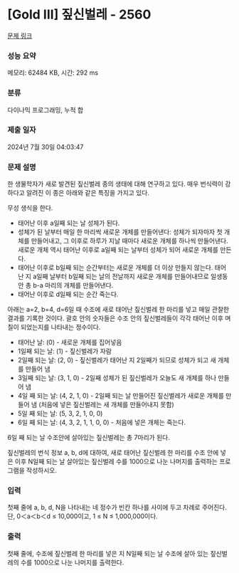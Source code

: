 # [Gold III] 짚신벌레 - 2560 

[문제 링크](https://www.acmicpc.net/problem/2560) 

### 성능 요약

메모리: 62484 KB, 시간: 292 ms

### 분류

다이나믹 프로그래밍, 누적 합

### 제출 일자

2024년 7월 30일 04:03:47

### 문제 설명

<p>한 생물학자가 새로 발견된 짚신벌레 종의 생태에 대해 연구하고 있다. 매우 번식력이 강하다고 알려진 이 종은 아래와 같은 특징을 가지고 있다.</p>

<p>무성 생식을 한다.</p>

<ul>
	<li>태어난 이후 a일째 되는 날 성체가 된다.</li>
	<li>성체가 된 날부터 매일 한 마리씩 새로운 개체를 만들어낸다: 성체가 되자마자 첫 개체를 만들어내고, 그 이후로 하루가 지날 때마다 새로운 개체를 하나씩 만들어낸다. 새로운 개체 역시 태어난 이후로 a일째 되는 날부터 성체가 되어 새로운 개체를 만든다.</li>
	<li>태어난 이후로 b일째 되는 순간부터는 새로운 개체를 더 이상 만들지 않는다. 태어난 지 a일째 날부터 b일째 되는 날의 전날까지 새로운 개체를 만들어내므로 일생동안 총 b-a 마리의 개체를 만들어낸다.</li>
	<li>태어난 이후로 d일째 되는 순간 죽는다.</li>
</ul>

<p>아래는 a=2, b=4, d=6일 때 수조에 새로 태어난 짚신벌레 한 마리를 넣고 매일 관찰한 결과를 기록한 것이다. 괄호 안의 숫자들은 수조 안의 짚신벌레들이 각각 태어난 이후 며칠이 되었는지를 나타내는 정수이다.</p>

<ul>
	<li>태어난 날: (0) - 새로운 개체를 집어넣음</li>
	<li>1일째 되는 날: (1) - 짚신벌레가 자람</li>
	<li>2일째 되는 날: (2, 0) - 짚신벌레가 태어난 지 2일째가 되므로 성체가 되고 새 개체를 만들어 냄</li>
	<li>3일째 되는 날: (3, 1, 0) - 2일째 성체가 된 짚신벌레가 오늘도 새 개체를 하나 만들어 냄</li>
	<li>4일 째 되는 날: (4, 2, 1, 0) - 2일째 되는 날 만들어진 짚신벌레가 새로운 개체를 만들어 냄 (처음에 넣은 짚신벌레는 새 개체를 만들어내지 못함)</li>
	<li>5일 째 되는 날: (5, 3, 2, 1, 0, 0)</li>
	<li>6일 째 되는 날: (4, 3, 2, 1, 1, 0, 0) - 처음에 넣은 개체는 죽는다.</li>
</ul>

<p>6일 째 되는 날 수조안에 살아있는 짚신벌레는 총 7마리가 된다.</p>

<p>짚신벌레의 번식 정보 a, b, d에 대하여, 새로 태어난 짚신벌레 한 마리를 수조 안에 넣은 이후 N일째 되는 날 살아있는 짚신벌레 수를 1000으로 나눈 나머지를 출력하는 프로그램을 작성하시오.</p>

### 입력 

 <p>첫째 줄에 a, b, d, N을 나타내는 네 정수가 빈칸 하나를 사이에 두고 차례로 주어진다. 단, 0＜a＜b＜d ≤ 10,000이고, 1 ≤ N ≤ 1,000,000이다.</p>

### 출력 

 <p>첫째 줄에, 수조에 짚신벌레 한 마리를 넣은 지 N일째 되는 날 수조에 살아 있는 짚신벌레의 수를 1000으로 나눈 나머지를 출력한다.</p>

